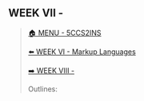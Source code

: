 ## WEEK VII - 

>[🏠 MENU - 5CCS2INS](year2/5ccs2ins.md)
>
>[⬅️ WEEK VI - Markup Languages](year2/5ccs2ins/w6.md)
>
>[➡️ WEEK VIII - ](year2/5ccs2ins/w8.md)
>
>Outlines:
>
>

